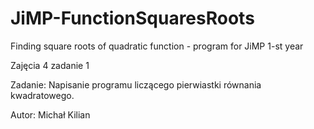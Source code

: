 # JiMP-FunctionSquaresRoots
Finding square roots of quadratic function - program for JiMP 1-st year

Zajęcia 4 zadanie 1

Zadanie:
Napisanie programu liczącego pierwiastki równania kwadratowego.

Autor: Michał Kilian
